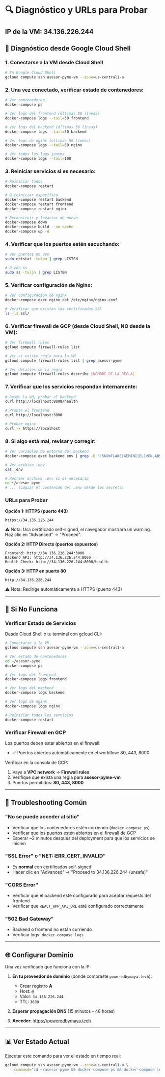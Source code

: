 # 🔍 Diagnóstico y URLs para Probar

## IP de la VM: 34.136.226.244

## 🔧 Diagnóstico desde Google Cloud Shell

### 1. Conectarse a la VM desde Cloud Shell

```bash
# En Google Cloud Shell
gcloud compute ssh asesor-pyme-vm --zone=us-central1-a
```

### 2. Una vez conectado, verificar estado de contenedores:

```bash
# Ver contenedores
docker-compose ps

# Ver logs del frontend (últimas 50 líneas)
docker-compose logs --tail=50 frontend

# Ver logs del backend (últimas 50 líneas)
docker-compose logs --tail=50 backend

# Ver logs de nginx (últimas 50 líneas)
docker-compose logs --tail=50 nginx

# Ver todos los logs juntos
docker-compose logs --tail=100
```

### 3. Reiniciar servicios si es necesario:

```bash
# Reiniciar todos
docker-compose restart

# O reiniciar específico
docker-compose restart backend
docker-compose restart frontend
docker-compose restart nginx

# Reconstruir y levantar de nuevo
docker-compose down
docker-compose build --no-cache
docker-compose up -d
```

### 4. Verificar que los puertos estén escuchando:

```bash
# Ver puertos en uso
sudo netstat -tulpn | grep LISTEN

# O con ss
sudo ss -tulpn | grep LISTEN
```

### 5. Verificar configuración de Nginx:

```bash
# Ver configuración de nginx
docker-compose exec nginx cat /etc/nginx/nginx.conf

# Verificar que existan los certificados SSL
ls -la ssl/
```

### 6. Verificar firewall de GCP (desde Cloud Shell, NO desde la VM):

```bash
# Ver firewall rules
gcloud compute firewall-rules list

# Ver si existe regla para la VM
gcloud compute firewall-rules list | grep asesor-pyme

# Ver detalles de la regla
gcloud compute firewall-rules describe [NOMBRE_DE_LA_REGLA]
```

### 7. Verificar que los servicios respondan internamente:

```bash
# Desde la VM, probar el backend
curl http://localhost:8000/health

# Probar el frontend
curl http://localhost:3000

# Probar nginx
curl -k https://localhost
```

### 8. Si algo está mal, revisar y corregir:

```bash
# Ver variables de entorno del backend
docker-compose exec backend env | grep -E '(SNOWFLAKE|GEMINI|ELEVENLABS)'

# Ver archivo .env
cat .env

# Recrear archivo .env si es necesario
cd ~/asesor-pyme
# ... (copiar el contenido del .env desde los secrets)
```

### URLs para Probar

**Opción 1: HTTPS (puerto 443)**
```
https://34.136.226.244
```
⚠️ Nota: Usa certificado self-signed, el navegador mostrará un warning. Haz clic en "Advanced" → "Proceed".

**Opción 2: HTTP Directo (puertos expuestos)**
```
Frontend: http://34.136.226.244:3000
Backend API: http://34.136.226.244:8000
Health Check: http://34.136.226.244:8000/health
```

**Opción 3: HTTP en puerto 80**
```
http://34.136.226.244
```
⚠️ Nota: Redirige automáticamente a HTTPS (puerto 443)

---

## 🔧 Si No Funciona

### Verificar Estado de Servicios

Desde Cloud Shell o tu terminal con gcloud CLI:

```bash
# Conectarse a la VM
gcloud compute ssh asesor-pyme-vm --zone=us-central1-a

# Ver estado de contenedores
cd ~/asesor-pyme
docker-compose ps

# Ver logs del frontend
docker-compose logs frontend

# Ver logs del backend
docker-compose logs backend

# Ver logs de nginx
docker-compose logs nginx

# Reiniciar todos los servicios
docker-compose restart
```

### Verificar Firewall en GCP

Los puertos deben estar abiertos en el firewall:
- ✅ Puertos abiertos automáticamente en el workflow: 80, 443, 8000

Verificar en la consola de GCP:
1. Vaya a **VPC network** → **Firewall rules**
2. Verifique que exista una regla para **asesor-pyme-vm**
3. Puertos permitidos: **80, 443, 8000**

---

## 🚨 Troubleshooting Común

### "No se puede acceder al sitio"
- Verificar que los contenedores estén corriendo (`docker-compose ps`)
- Verificar que los puertos estén abiertos en el firewall de GCP
- Esperar ~2 minutos después del deployment para que los servicios se inicien

### "SSL Error" o "NET::ERR_CERT_INVALID"
- Es **normal** con certificados self-signed
- Hacer clic en "Advanced" → "Proceed to 34.136.226.244 (unsafe)"

### "CORS Error"
- Verificar que el backend esté configurado para aceptar requests del frontend
- Verificar que `REACT_APP_API_URL` esté configurado correctamente

### "502 Bad Gateway"
- Backend o frontend no están corriendo
- Verificar logs: `docker-compose logs`

---

## 🌐 Configurar Dominio

Una vez verificado que funciona con la IP:

1. **En tu proveedor de dominio** (donde compraste `poweredbymaya.tech`):
   - Crear registro **A**
   - Host: `@`
   - Valor: `34.136.226.244`
   - TTL: `3600`

2. **Esperar propagación DNS** (15 minutos - 48 horas)

3. **Acceder**: https://poweredbymaya.tech

---

## 📊 Ver Estado Actual

Ejecutar este comando para ver el estado en tiempo real:

```bash
gcloud compute ssh asesor-pyme-vm --zone=us-central1-a \
  --command="cd ~/asesor-pyme && docker-compose ps && docker-compose logs --tail=20"
```

